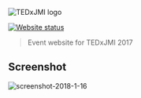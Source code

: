 ![TEDxJMI logo](res/images/logos/light.png)

[![Website status](https://img.shields.io/website-up-down-green-red/https/tedxjmi.netlify.com.svg?label=Website%20status&style=for-the-badge)](https://tedxjmi.netlify.com)

> Event website for TEDxJMI 2017

## Screenshot

![screenshot-2018-1-16](https://user-images.githubusercontent.com/11466676/34989795-e0b351e2-fae9-11e7-95ea-d42b85d4b6cd.jpg)

